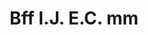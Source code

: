 ---
pid: LLP174
title: Bff I.J. E.C. mm
location_transcription: City hall
zipcode: 
outside_phl: 
neighborhood: 
age: '10'
age_range: 6-13
instagram: 
image_file_name: LLP_174.jpg
proposal_transcription: m. i.
topic: Unity,Uplifting,Love
topic_summary: 0, 0, 0
type: Sculpture Statue
keywords_other: friends, bff
credit: Eliana Cordero
image_labels: 
twitter: 
facebook: 
permalink: "/monuments/llp174/"
layout: item-page
---